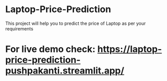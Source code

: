 # Laptop-Price-Prediction
This project will help you to predict the price of Laptop as per your requirements
# For live demo check: https://laptop-price-prediction-pushpakanti.streamlit.app/

